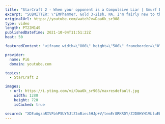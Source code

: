 ```yaml
---
title: "StarCraft 2 - When your opponent is a Compulsive Liar | Smurf Detective #6"
excerpt: "SUBMITTER: \"EMPhammer, Gold 3-2ish, NA. I'm fairly new to the game, about 4-5ish months of experience, and my main account \"Wariosniper\" is a Gold 3 Terran currently on NA but I almost always play unranked due to ladder anxiety and I actually think I'd probably be in Plat-ish if I laddered more often."
originalUrl: https://youtube.com/watch?v=Daa6k_sr908
type: video
length: PT22M14S
publishedDateTime: 2021-10-04T11:51:22Z
heat: 50

featuredContent: "<iframe width=\"800\" height=\"500\" frameborder=\"0\" src=\"https://www.youtube.com/embed/Daa6k_sr908\" allow=\"accelerometer; autoplay; encrypted-media; gyroscope; picture-in-picture\" allowfullscreen></iframe>"

provider:
  name: PiG
  domain: youtube.com

topics:
  - StarCraft 2

images:
  - url: https://i.ytimg.com/vi/Daa6k_sr908/maxresdefault.jpg
    width: 1280
    height: 720
    isCached: true

secured: "XDEuAgzaRIVFbhPSUY5JtZtmBiec5HJp+V/temErGRKRDY/ZJD0HYH1VbluEbW9+0s3uGRdBcMvKiKGjvqFBg04/NB2ELLJD2+p4iMzH349Ulkm9Bba8QsGU+NWX36Uyv9FqlyzdjwlK3z+fGhd1zhlL+Ge2diR9jT2RW+rxIz8cl0e8V4ctPR/xuF0kp7MSU1aZ1a1DRQwaq6xeNnBdRtxShNdlhLKPpMan5NH3GFxzpaPD5sblcqk7KstkV4zONr6SVFOjOI+21ku8zaL3ASkeBtgd+AuZwyx19e4eNdpSD/GvRjrRr0IZaLO1GPY11u2reFBZXawKSrEnxh8FcA/+D2qSaCYCspF9qfCFTqJNmuce8wnmzKJ4doe1R7Gdzy/ZiSAOP6G5CowwalsporTEvW6eFRHGLrtsq4J8qLE=;K49oPbaHqcXlFehohy6ejQ=="
---
```


